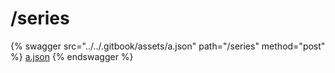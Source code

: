 # /series

{% swagger src="../../.gitbook/assets/a.json" path="/series" method="post" %}
[a.json](../../.gitbook/assets/a.json)
{% endswagger %}
